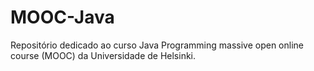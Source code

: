 # MOOC-Java

Repositório dedicado ao curso Java Programming massive open online course (MOOC) da Universidade de Helsinki. 
